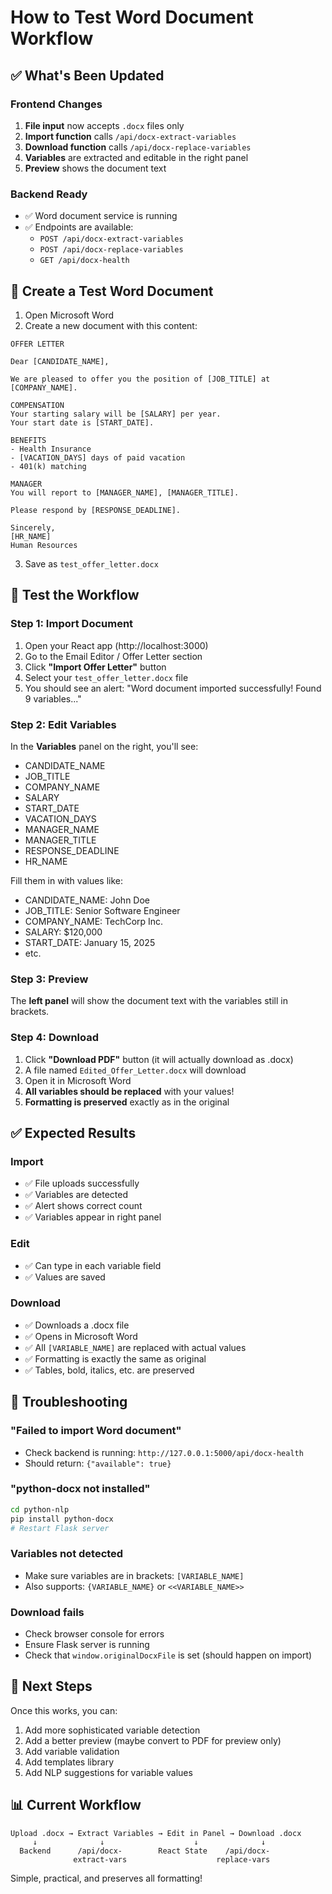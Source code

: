 # How to Test Word Document Workflow

## ✅ What's Been Updated

### Frontend Changes
1. **File input** now accepts `.docx` files only
2. **Import function** calls `/api/docx-extract-variables`
3. **Download function** calls `/api/docx-replace-variables`
4. **Variables** are extracted and editable in the right panel
5. **Preview** shows the document text

### Backend Ready
- ✅ Word document service is running
- ✅ Endpoints are available:
  - `POST /api/docx-extract-variables`
  - `POST /api/docx-replace-variables`
  - `GET /api/docx-health`

## 📝 Create a Test Word Document

1. Open Microsoft Word
2. Create a new document with this content:

```
OFFER LETTER

Dear [CANDIDATE_NAME],

We are pleased to offer you the position of [JOB_TITLE] at [COMPANY_NAME].

COMPENSATION
Your starting salary will be [SALARY] per year.
Your start date is [START_DATE].

BENEFITS
- Health Insurance
- [VACATION_DAYS] days of paid vacation
- 401(k) matching

MANAGER
You will report to [MANAGER_NAME], [MANAGER_TITLE].

Please respond by [RESPONSE_DEADLINE].

Sincerely,
[HR_NAME]
Human Resources
```

3. Save as `test_offer_letter.docx`

## 🧪 Test the Workflow

### Step 1: Import Document
1. Open your React app (http://localhost:3000)
2. Go to the Email Editor / Offer Letter section
3. Click **"Import Offer Letter"** button
4. Select your `test_offer_letter.docx` file
5. You should see an alert: "Word document imported successfully! Found 9 variables..."

### Step 2: Edit Variables
In the **Variables** panel on the right, you'll see:
- CANDIDATE_NAME
- JOB_TITLE
- COMPANY_NAME
- SALARY
- START_DATE
- VACATION_DAYS
- MANAGER_NAME
- MANAGER_TITLE
- RESPONSE_DEADLINE
- HR_NAME

Fill them in with values like:
- CANDIDATE_NAME: John Doe
- JOB_TITLE: Senior Software Engineer
- COMPANY_NAME: TechCorp Inc.
- SALARY: $120,000
- START_DATE: January 15, 2025
- etc.

### Step 3: Preview
The **left panel** will show the document text with the variables still in brackets.

### Step 4: Download
1. Click **"Download PDF"** button (it will actually download as .docx)
2. A file named `Edited_Offer_Letter.docx` will download
3. Open it in Microsoft Word
4. **All variables should be replaced** with your values!
5. **Formatting is preserved** exactly as in the original

## ✅ Expected Results

### Import
- ✅ File uploads successfully
- ✅ Variables are detected
- ✅ Alert shows correct count
- ✅ Variables appear in right panel

### Edit
- ✅ Can type in each variable field
- ✅ Values are saved

### Download
- ✅ Downloads a .docx file
- ✅ Opens in Microsoft Word
- ✅ All `[VARIABLE_NAME]` are replaced with actual values
- ✅ Formatting is exactly the same as original
- ✅ Tables, bold, italics, etc. are preserved

## 🐛 Troubleshooting

### "Failed to import Word document"
- Check backend is running: `http://127.0.0.1:5000/api/docx-health`
- Should return: `{"available": true}`

### "python-docx not installed"
```bash
cd python-nlp
pip install python-docx
# Restart Flask server
```

### Variables not detected
- Make sure variables are in brackets: `[VARIABLE_NAME]`
- Also supports: `{VARIABLE_NAME}` or `<<VARIABLE_NAME>>`

### Download fails
- Check browser console for errors
- Ensure Flask server is running
- Check that `window.originalDocxFile` is set (should happen on import)

## 🎯 Next Steps

Once this works, you can:
1. Add more sophisticated variable detection
2. Add a better preview (maybe convert to PDF for preview only)
3. Add variable validation
4. Add templates library
5. Add NLP suggestions for variable values

## 📊 Current Workflow

```
Upload .docx → Extract Variables → Edit in Panel → Download .docx
     ↓              ↓                    ↓              ↓
  Backend      /api/docx-        React State    /api/docx-
              extract-vars                    replace-vars
```

Simple, practical, and preserves all formatting!
